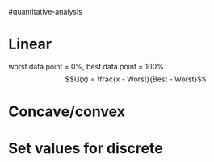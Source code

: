 
#quantitative-analysis 
# Linear
worst data point = 0%, best data point = 100%
$$U(x) = \frac{x - Worst}{Best - Worst}$$
# Concave/convex
# Set values for discrete

